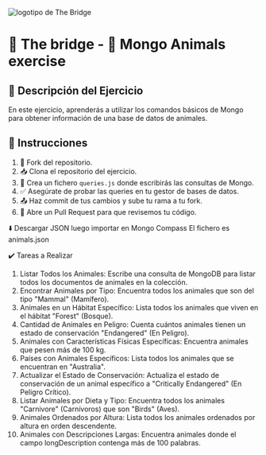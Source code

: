 ![logotipo de The Bridge](https://user-images.githubusercontent.com/27650532/77754601-e8365180-702b-11ea-8bed-5bc14a43f869.png "logotipo de The Bridge")

# 🚀 The bridge - 🐻 Mongo Animals exercise

## 📝 Descripción del Ejercicio
En este ejercicio, aprenderás a utilizar los comandos básicos de Mongo para obtener información de una base de datos de animales.

## 📖 Instrucciones

1. 🍴 Fork del repositorio.
2. 📥 Clona el repositorio del ejercicio.
3. 🎯 Crea un fichero `queries.js` donde escribirás las consultas de Mongo.
4. ✅ Asegúrate de probar las queries en tu gestor de bases de datos.
5. 📤 Haz commit de tus cambios y sube tu rama a tu fork.
6. 📧 Abre un Pull Request para que revisemos tu código.

⬇️ Descargar JSON luego importar en Mongo Compass
El fichero es animals.json

✔️ Tareas a Realizar
1. Listar Todos los Animales: Escribe una consulta de MongoDB para listar todos los documentos de animales en la colección.
2. Encontrar Animales por Tipo: Encuentra todos los animales que son del tipo "Mammal" (Mamífero).
3. Animales en un Hábitat Específico: Lista todos los animales que viven en el hábitat "Forest" (Bosque).
4. Cantidad de Animales en Peligro: Cuenta cuántos animales tienen un estado de conservación "Endangered" (En Peligro).
5. Animales con Características Físicas Específicas: Encuentra animales que pesen más de 100 kg.
6. Países con Animales Específicos: Lista todos los animales que se encuentran en "Australia".
7. Actualizar el Estado de Conservación: Actualiza el estado de conservación de un animal específico a "Critically Endangered" (En Peligro Crítico).
8. Listar Animales por Dieta y Tipo: Encuentra todos los animales "Carnivore" (Carnívoros) que son "Birds" (Aves).
9. Animales Ordenados por Altura: Lista todos los animales ordenados por altura en orden descendente.
10. Animales con Descripciones Largas: Encuentra animales donde el campo longDescription contenga más de 100 palabras.
